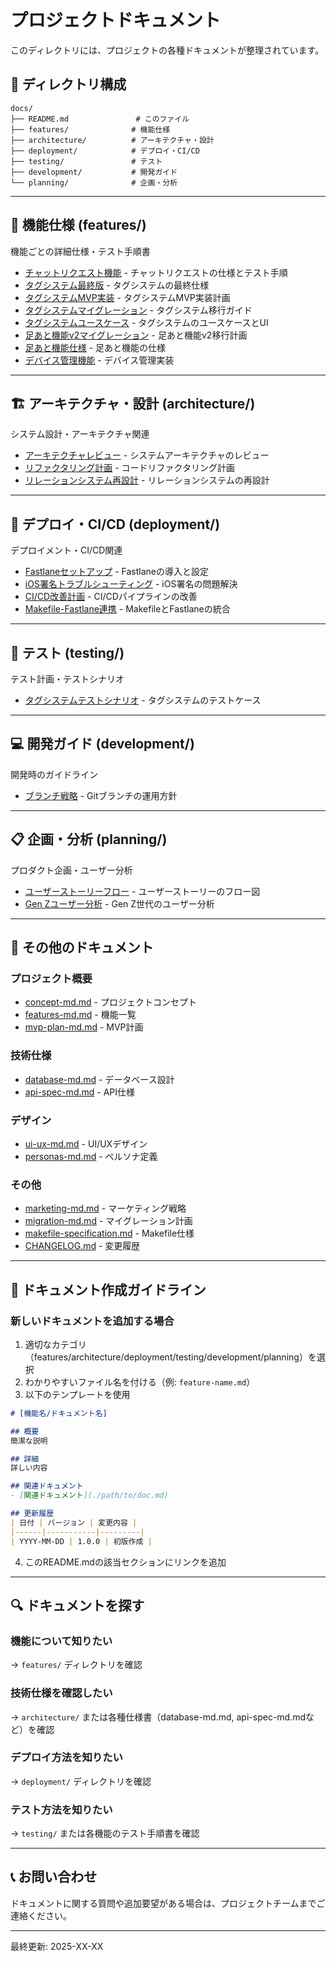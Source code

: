# プロジェクトドキュメント

このディレクトリには、プロジェクトの各種ドキュメントが整理されています。

## 📁 ディレクトリ構成

```
docs/
├── README.md               # このファイル
├── features/              # 機能仕様
├── architecture/          # アーキテクチャ・設計
├── deployment/            # デプロイ・CI/CD
├── testing/               # テスト
├── development/           # 開発ガイド
└── planning/              # 企画・分析
```

---

## 🎯 機能仕様 (features/)

機能ごとの詳細仕様・テスト手順書

- [チャットリクエスト機能](./features/chat-request.md) - チャットリクエストの仕様とテスト手順
- [タグシステム最終版](./features/tagging-system-final.md) - タグシステムの最終仕様
- [タグシステムMVP実装](./features/tagging-system-mvp.md) - タグシステムMVP実装計画
- [タグシステムマイグレーション](./features/tagging-system-migration.md) - タグシステム移行ガイド
- [タグシステムユースケース](./features/tagging-system-usecase.md) - タグシステムのユースケースとUI
- [足あと機能v2マイグレーション](./features/footprint-migration-v2.md) - 足あと機能v2移行計画
- [足あと機能仕様](./footprint_specification.md) - 足あと機能の仕様
- [デバイス管理機能](./features/device-management.md) - デバイス管理実装

---

## 🏗 アーキテクチャ・設計 (architecture/)

システム設計・アーキテクチャ関連

- [アーキテクチャレビュー](./architecture/ARCHITECTURE_REVIEW.md) - システムアーキテクチャのレビュー
- [リファクタリング計画](./architecture/REFACTORING_PLAN.md) - コードリファクタリング計画
- [リレーションシステム再設計](./architecture/RELATIONSHIP_SYSTEM_REDESIGN.md) - リレーションシステムの再設計

---

## 🚀 デプロイ・CI/CD (deployment/)

デプロイメント・CI/CD関連

- [Fastlaneセットアップ](./deployment/FASTLANE_SETUP.md) - Fastlaneの導入と設定
- [iOS署名トラブルシューティング](./deployment/IOS_SIGNING_TROUBLESHOOTING.md) - iOS署名の問題解決
- [CI/CD改善計画](./deployment/CI_CD_IMPROVEMENTS.md) - CI/CDパイプラインの改善
- [Makefile-Fastlane連携](./deployment/MAKEFILE_FASTLANE_INTEGRATION.md) - MakefileとFastlaneの統合

---

## 🧪 テスト (testing/)

テスト計画・テストシナリオ

- [タグシステムテストシナリオ](./testing/TAG_SYSTEM_TEST_SCENARIOS.md) - タグシステムのテストケース

---

## 💻 開発ガイド (development/)

開発時のガイドライン

- [ブランチ戦略](./development/BRANCH_STRATEGY.md) - Gitブランチの運用方針

---

## 📋 企画・分析 (planning/)

プロダクト企画・ユーザー分析

- [ユーザーストーリーフロー](./planning/USER_STORY_FLOWS.md) - ユーザーストーリーのフロー図
- [Gen Zユーザー分析](./planning/USER_STORY_ANALYSIS_GEN_Z.md) - Gen Z世代のユーザー分析

---

## 🔗 その他のドキュメント

### プロジェクト概要
- [concept-md.md](./concept-md.md) - プロジェクトコンセプト
- [features-md.md](./features-md.md) - 機能一覧
- [mvp-plan-md.md](./mvp-plan-md.md) - MVP計画

### 技術仕様
- [database-md.md](./database-md.md) - データベース設計
- [api-spec-md.md](./api-spec-md.md) - API仕様

### デザイン
- [ui-ux-md.md](./ui-ux-md.md) - UI/UXデザイン
- [personas-md.md](./personas-md.md) - ペルソナ定義

### その他
- [marketing-md.md](./marketing-md.md) - マーケティング戦略
- [migration-md.md](./migration-md.md) - マイグレーション計画
- [makefile-specification.md](./makefile-specification.md) - Makefile仕様
- [CHANGELOG.md](./CHANGELOG.md) - 変更履歴

---

## 📝 ドキュメント作成ガイドライン

### 新しいドキュメントを追加する場合

1. 適切なカテゴリ（features/architecture/deployment/testing/development/planning）を選択
2. わかりやすいファイル名を付ける（例: `feature-name.md`）
3. 以下のテンプレートを使用

```markdown
# [機能名/ドキュメント名]

## 概要
簡潔な説明

## 詳細
詳しい内容

## 関連ドキュメント
- [関連ドキュメント](./path/to/doc.md)

## 更新履歴
| 日付 | バージョン | 変更内容 |
|------|-----------|---------|
| YYYY-MM-DD | 1.0.0 | 初版作成 |
```

4. このREADME.mdの該当セクションにリンクを追加

---

## 🔍 ドキュメントを探す

### 機能について知りたい
→ `features/` ディレクトリを確認

### 技術仕様を確認したい
→ `architecture/` または各種仕様書（database-md.md, api-spec-md.mdなど）を確認

### デプロイ方法を知りたい
→ `deployment/` ディレクトリを確認

### テスト方法を知りたい
→ `testing/` または各機能のテスト手順書を確認

---

## 📞 お問い合わせ

ドキュメントに関する質問や追加要望がある場合は、プロジェクトチームまでご連絡ください。

---

最終更新: 2025-XX-XX
